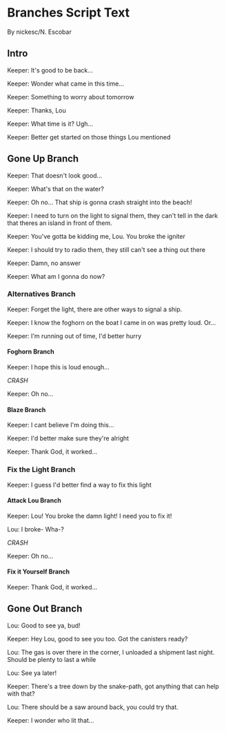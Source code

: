 ﻿# Branches Script Text
By nickesc/N. Escobar

## Intro

Keeper: It's good to be back...

Keeper: Wonder what came in this time...

Keeper: Something to worry about tomorrow

Keeper: Thanks, Lou

Keeper: What time is it? Ugh...

Keeper: Better get started on those things Lou mentioned


## Gone Up Branch

Keeper: That doesn't look good...

Keeper: What's that on the water?

Keeper: Oh no... That ship is gonna crash straight into the beach!

Keeper: I need to turn on the light to signal them, they can't tell in the dark that theres an island in front of them.

Keeper: You've gotta be kidding me, Lou. You broke the igniter

Keeper: I should try to radio them, they still can't see a thing out there

Keeper: Damn, no answer

Keeper: What am I gonna do now?


### Alternatives Branch

Keeper: Forget the light, there are other ways to signal a ship.

Keeper: I know the foghorn on the boat I came in on was pretty loud. Or...

Keeper: I'm running out of time, I'd better hurry


#### Foghorn Branch

Keeper: I hope this is loud enough...

*CRASH*

Keeper: Oh no...


#### Blaze Branch

Keeper: I cant believe I'm doing this...

Keeper: I'd better make sure they're alright

Keeper: Thank God, it worked...


### Fix the Light Branch

Keeper: I guess I'd better find a way to fix this light


#### Attack Lou Branch

Keeper: Lou! You broke the damn light! I need you to fix it!

Lou: I broke- Wha-?

*CRASH*

Keeper: Oh no...


#### Fix it Yourself Branch

Keeper: Thank God, it worked...



## Gone Out Branch

Lou: Good to see ya, bud!

Keeper: Hey Lou, good to see you too. Got the canisters ready?

Lou: The gas is over there in the corner, I unloaded a shipment last night. Should be plenty to last a while

Lou: See ya later!

Keeper: There's a tree down by the snake-path, got anything that can help with that?

Lou: There should be a saw around back, you could try that.

Keeper: I wonder who lit that...